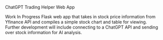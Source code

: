 ChatGPT Trading Helper Web App

Work In Progress
Flask web app that takes in stock price information from Yfinance API and compiles a simple stock chart and table for viewing.
Further development will include connecting to a ChatGPT API and sending over stock information for AI analysis.
